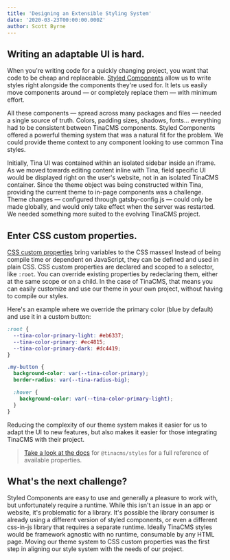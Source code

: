 ```yaml
---
title: 'Designing an Extensible Styling System'
date: '2020-03-23T00:00:00.000Z'
author: Scott Byrne
---
```


## Writing an adaptable UI is hard.

When you're writing code for a quickly changing project, you want that code to be cheap and replaceable. [Styled Components](https://styled-components.com/) allow us to write styles right alongside the components they're used for. It lets us easily move components around — or completely replace them — with minimum effort.

All these components — spread across many packages and files — needed a single source of truth. Colors, padding sizes, shadows, fonts… everything had to be consistent between TinaCMS components. Styled Components offered a powerful theming system that was a natural fit for the problem. We could provide theme context to any component looking to use common Tina styles.

Initially, Tina UI was contained within an isolated sidebar inside an iframe. As we moved towards editing content inline with Tina, field specific UI would be displayed right on the user's website, not in an isolated TinaCMS container. Since the theme object was being constructed within Tina, providing the current theme to in-page components was a challenge. Theme changes — configured through gatsby-config.js — could only be made globally, and would only take effect when the server was restarted. We needed something more suited to the evolving TinaCMS project.

## Enter CSS custom properties.

[CSS custom properties](https://developer.mozilla.org/en-US/docs/Web/CSS/--*) bring variables to the CSS masses! Instead of being compile time or dependent on JavaScript, they can be defined and used in plain CSS. CSS custom properties are declared and scoped to a selector, like `:root`. You can override existing properties by redeclaring them, either at the same scope or on a child. In the case of TinaCMS, that means you can easily customize and use our theme in your own project, without having to compile our styles.

Here's an example where we override the primary color (blue by default) and use it in a custom button:

```css
:root {
  --tina-color-primary-light: #eb6337;
  --tina-color-primary: #ec4815;
  --tina-color-primary-dark: #dc4419;
}

.my-button {
  background-color: var(--tina-color-primary);
  border-radius: var(--tina-radius-big);

  :hover {
    background-color: var(--tina-color-primary-light);
  }
}
```

Reducing the complexity of our theme system makes it easier for us to adapt the UI to new features, but also makes it easier for those integrating TinaCMS with their project.

> [Take a look at the docs](https://tinacms.org/docs/cms/styles) for `@tinacms/styles` for a full reference of available properties.

## What's the next challenge?

Styled Components are easy to use and generally a pleasure to work with, but unfortunately require a runtime. While this isn't an issue in an app or website, it's problematic for a library. It's possible the library consumer is already using a different version of styled components, or even a different css-in-js library that requires a separate runtime. Ideally TinaCMS styles would be framework agnostic with no runtime, consumable by any HTML page. Moving our theme system to CSS custom properties was the first step in aligning our style system with the needs of our project.
